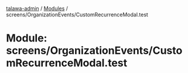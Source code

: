 [talawa-admin](../README.md) / [Modules](../modules.md) / screens/OrganizationEvents/CustomRecurrenceModal.test

# Module: screens/OrganizationEvents/CustomRecurrenceModal.test

